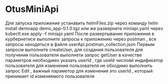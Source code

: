 # OtusMiniApi
Для запуска приложение 
устанавить helmFiles.zip через команду helm  install demoapp  demo_app-0.1.0.tgz
или же разверните miniapi.yaml через kubectl.exe apply -f miniapi.yaml
После развертывание приложения в курбернетисе 
выполните запросы к приложению через postman , все запросы находяться в файле userApi.postman_collection.json
Первым запросм выполните createUser, для создания пользователя 
для получения пользователя выполнети запрос getUser в качестве параметров необходимо указать userId , где useId числовй индификатор пользователя 
для изменения пользователя не обходимо выполнить запрос Edit , важный параметор для изменения это userId , который принимает id изменяемого пользователя

